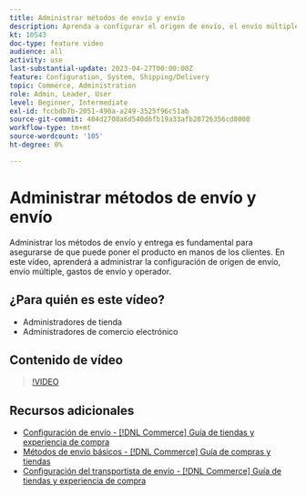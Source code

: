 ```yaml
---
title: Administrar métodos de envío y envío
description: Aprenda a configurar el origen de envío, el envío múltiple, la tarifa de envío y la configuración del operador de telefonía para su tienda Commerce.
kt: 10543
doc-type: feature video
audience: all
activity: use
last-substantial-update: 2023-04-27T00:00:00Z
feature: Configuration, System, Shipping/Delivery
topic: Commerce, Administration
role: Admin, Leader, User
level: Beginner, Intermediate
exl-id: fccbdb7b-2051-490a-a249-3525f96c51ab
source-git-commit: 404d2708a6d540d6fb19a33afb20726356cd8000
workflow-type: tm+mt
source-wordcount: '105'
ht-degree: 0%

---
```


# Administrar métodos de envío y envío

Administrar los métodos de envío y entrega es fundamental para asegurarse de que puede poner el producto en manos de los clientes. En este vídeo, aprenderá a administrar la configuración de origen de envío, envío múltiple, gastos de envío y operador.

## ¿Para quién es este vídeo?

- Administradores de tienda
- Administradores de comercio electrónico

## Contenido de vídeo

>[!VIDEO](https://video.tv.adobe.com/v/343658?quality=12&learn=on)

## Recursos adicionales

- [Configuración de envío - [!DNL Commerce] Guía de tiendas y experiencia de compra](https://experienceleague.adobe.com/docs/commerce-admin/stores-sales/delivery/shipping-settings.html?lang=es)
- [Métodos de envío básicos - [!DNL Commerce] Guía de compras y tiendas](https://experienceleague.adobe.com/docs/commerce-admin/stores-sales/delivery/delivery.html?lang=es#basic-delivery-methods)
- [Configuración del transportista de envío - [!DNL Commerce] Guía de tiendas y experiencia de compra](https://experienceleague.adobe.com/docs/commerce-admin/stores-sales/delivery/shipping-carriers/carriers.html?lang=es)
